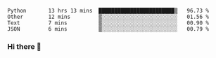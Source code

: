 <!--START_SECTION:waka-->
```text
Python       13 hrs 13 mins  ████████████████████████▒   96.73 % 
Other        12 mins         ▒░░░░░░░░░░░░░░░░░░░░░░░░   01.56 % 
Text         7 mins          ▒░░░░░░░░░░░░░░░░░░░░░░░░   00.90 % 
JSON         6 mins          ▒░░░░░░░░░░░░░░░░░░░░░░░░   00.79 % 
```
<!--END_SECTION:waka-->

### Hi there 👋

<!--
**DnC275/DnC275** is a ✨ _special_ ✨ repository because its `README.md` (this file) appears on your GitHub profile.

Here are some ideas to get you started:

- 🔭 I’m currently working on ...
- 🌱 I’m currently learning ...
- 👯 I’m looking to collaborate on ...
- 🤔 I’m looking for help with ...
- 💬 Ask me about ...
- 📫 How to reach me: ...
- 😄 Pronouns: ...
- ⚡ Fun fact: ...
-->
